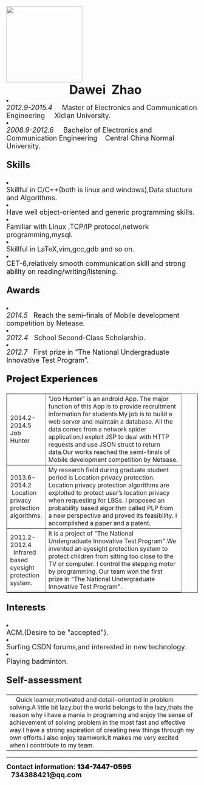 
<html>
<head>
<meta charset="utf-8">
<title>赵大为的简历</title>
<style type="text/css">

</style>
</head>

<body>
<img src="psu.jpg" width="200" height="200"  alt=""/>
<div style="text-align: center; font-size: xx-large;">&nbsp; <span style="font-weight: bold">Dawei&nbsp; Zhao
</span></div>
<div>

<li>
  <div align="left" style="font-size: large; font-style: normal;"> <span style="font-style: italic">2012.9-2015.4</span> &nbsp;&nbsp;&nbsp;&nbsp;Master of  Electronics and Communication Engineering  &nbsp;&nbsp;&nbsp;&nbsp;Xidian University.
  </div>
</li>
<li>
  <div align="left" style="font-size: large"><span style="font-style: italic">2008.9-2012.6</span> &nbsp;&nbsp;&nbsp;&nbsp;Bachelor of Electronics and Communication Engineering  &nbsp;&nbsp;&nbsp;Central China Normal University.
  </div>
</li>
<div style="font-size: x-large; font-weight: bolder;">
  <p>Skills</p>
</div>
<li>
  <div align="left" style="font-size: large">Skillful in C/C++(both is linux and windows),Data stucture and Algorithms.
  </div>
</li>
<li>
  <div align="left" style="font-size: large">Have well object-oriented and generic programming
skills.
  </div>
</li>
<li>
  <div align="left" style="font-size: large">Familiar with Linux ,TCP/IP protocol,network programming,mysql.
  </div>
</li>
<li>
  <div align="left" style="font-size: large">Skillful in LaTeX,vim,gcc,gdb and so on.
  </div>
</li>
<li>
  <div align="left" style="font-size: large">CET-6,relatively smooth communication skill and strong ability on reading/writing/listening.
  </div>
</li><div style="font-size: x-large; font-weight: bolder;">
  <p>Awards</p>
</div>
<li>
  <div align="left" style="font-size: large; font-style: italic;">2014.5&nbsp;&nbsp;&nbsp;<span style="font-style: normal">Reach the semi-finals of Mobile development competition by Netease.</span> </div>
</li>
<li>
  <div align="left" style="font-size: large; font-style: italic;">2012.4&nbsp;&nbsp;&nbsp;<span style="font-style: normal">School Second-Class Scholarship.</span> </div>
</li>
<li>
  <div align="left" style="font-size: large"><span style="font-style: italic">2012.7&nbsp;</span>&nbsp;&nbsp;First prize in “The National Undergraduate Innovative Test Program”.
  </div>
</li>

<div style="font-size: x-large; font-weight: bold;">
  <p style="font-weight: bolder">Project Experiences
    </p>
</div>


<table width="80%" border="1">
  <tr>
    <td width="52">2014.2-2014.5 Job Hunter&nbsp;</td>
    <td width="341">"Job Hunter" is an android App. The major function of this App is to provide recruitment information for students.My job is to build a web server and maintain a database. All the data comes from a network spider application.I exploit JSP to deal with HTTP requests and use JSON struct to return data.Our works reached the semi-finals of Mobile development
competition by Netease.</td>
  </tr>
  <tr>
    <td>2013.6-2014.2  Location privacy protection algorithms.</td>
    <td>My research field during graduate student period
      is Location privacy protection. Location privacy
      protection algorithms are exploited to protect user’s
      location privacy when requesting for LBSs.
      I proposed an probability based algorithm called
      PLP from a new perspective and proved its feasibility.
      I accomplished a paper and a patent.</td>
  </tr>
  <tr>
    <td>2011.2-2012.4   Infrared based eyesight protection system.</td>
    <td>It is a project of "The National Undergraduate Innovative
      Test Program".We invented an eyesight
      protection system to protect children from sitting
      too close to the TV or computer.
      I control the stepping motor by programming.
      Our team won the first prize in "The National Undergraduate
      Innovative Test Program".</td>
  </tr>
</table>

<div style="font-size: x-large; font-weight: bolder;">
  <p>Interests</p>
</div>
<li>
  <div align="left" style="font-size: large; font-style: italic;"><span style="font-style: normal">ACM.(Desire to be "accepted").</span> </div>
</li>
<li>
  <div align="left" style="font-size: large; font-style: italic;"><span style="font-style: normal">Surfing CSDN forums,and interested in new technology.</span> </div>
</li>
<li>
  <div align="left" style="font-size: large"><span style="font-style: italic"></span>Playing badminton.
  </div>
</li>
<div style="font-size: x-large; font-weight: bolder;">
  <p>Self-assessment</p>
</div>
<table width="80%" border="0">
  <tr>
    <td>&nbsp;&nbsp;&nbsp;&nbsp;Quick learner,motivated and detail-oriented in problem solving.A little bit lazy,but the world belongs to the lazy,thats the reason why i have a mania in programing and enjoy the sense of achievement of
solving problem in the most fast and effective way.I have a strong aspiration of creating new things through my own efforts.I also enjoy teamwork.It makes me very excited when i contribute to my team.</td>
  </tr>
</table>


<hr align="left">
<span style="font-size: large; font-weight: bolder;">Contact information: <span style="font-weight: bolder">134-7447-0595</span> &nbsp;&nbsp;&nbsp;734388421@qq.com</span>
</body>
</html>
